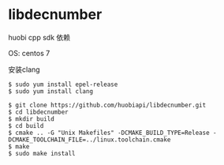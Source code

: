 # libdecnumber
huobi cpp sdk 依赖 

OS: centos 7 

安装clang

````
$ sudo yum install epel-release
$ sudo yum install clang
````

````
$ git clone https://github.com/huobiapi/libdecnumber.git
$ cd libdecnumber 
$ mkdir build
$ cd build
$ cmake .. -G "Unix Makefiles" -DCMAKE_BUILD_TYPE=Release -DCMAKE_TOOLCHAIN_FILE=../linux.toolchain.cmake
$ make
$ sudo make install
````

